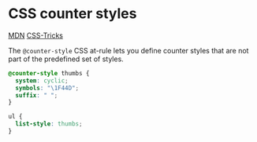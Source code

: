 # CSS counter styles

[MDN](https://developer.mozilla.org/en-US/docs/Web/CSS/@counter-style)
[CSS-Tricks](https://css-tricks.com/css-counters-custom-list-number-styling/)

The `@counter-style` CSS at-rule lets you define counter styles that are not part of the predefined set of styles.

```css
@counter-style thumbs {
  system: cyclic;
  symbols: "\1F44D";
  suffix: " ";
}

ul {
  list-style: thumbs;
}
```
